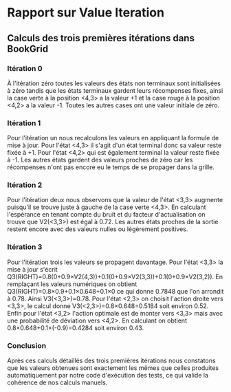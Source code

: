 # Rapport sur Value Iteration

## Calculs des trois premières itérations dans BookGrid

### Itération 0

À l'itération zéro toutes les valeurs des états non terminaux sont
initialisées à zéro tandis que les états terminaux gardent leurs
récompenses fixes, ainsi la case verte à la position \<4,3\> a la valeur
+1 et la case rouge à la position \<4,2\> a la valeur -1. Toutes les
autres cases ont une valeur initiale de zéro.

### Itération 1

Pour l'itération un nous recalculons les valeurs en appliquant la
formule de mise à jour. Pour l'état \<4,3\> il s'agit d'un état terminal
donc sa valeur reste fixée à +1. Pour l'état \<4,2\> qui est également
terminal la valeur reste fixée à -1. Les autres états gardent des
valeurs proches de zéro car les récompenses n'ont pas encore eu le temps
de se propager dans la grille.

### Itération 2

Pour l'itération deux nous observons que la valeur de l'état \<3,3\>
augmente puisqu'il se trouve juste à gauche de la case verte \<4,3\>. En
calculant l'espérance en tenant compte du bruit et du facteur
d'actualisation on trouve que V2(\<3,3\>) est égal à 0.72. Les autres
états proches de la sortie restent encore avec des valeurs nulles ou
légèrement positives.

### Itération 3

Pour l'itération trois les valeurs se propagent davantage. Pour l'état
\<3,3\> la mise à jour s'écrit
Q3(RIGHT)=0.8(0+0.9×V2(4,3))+0.1(0+0.9×V2(3,3))+0.1(0+0.9×V2(3,2)). En
remplaçant les valeurs numériques on obtient
Q3(RIGHT)=0.8×0.9+0.1×0.648+0.1×0 ce qui donne 0.7848 que l'on arrondit
à 0.78. Ainsi V3(\<3,3\>)=0.78. Pour l'état \<2,3\> on choisit l'action
droite vers \<3,3\>, le calcul donne V3(\<2,3\>)=0.8×0.648=0.5184 soit
environ 0.52. Enfin pour l'état \<3,2\> l'action optimale est de monter
vers \<3,3\> mais avec une probabilité de déviation vers \<4,2\>. En
calculant on obtient 0.8×0.648+0.1×(-0.9)=0.4284 soit environ 0.43.

### Conclusion

Après ces calculs détaillés des trois premières itérations nous
constatons que les valeurs obtenues sont exactement les mêmes que celles
produites automatiquement par notre code d'exécution des tests, ce qui
valide la cohérence de nos calculs manuels.
